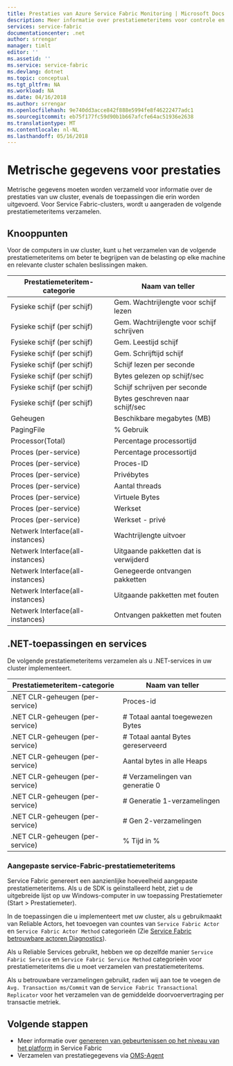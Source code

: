 ```yaml
---
title: Prestaties van Azure Service Fabric Monitoring | Microsoft Docs
description: Meer informatie over prestatiemeteritems voor controle en diagnostische gegevens van Azure Service Fabric-clusters.
services: service-fabric
documentationcenter: .net
author: srrengar
manager: timlt
editor: ''
ms.assetid: ''
ms.service: service-fabric
ms.devlang: dotnet
ms.topic: conceptual
ms.tgt_pltfrm: NA
ms.workload: NA
ms.date: 04/16/2018
ms.author: srrengar
ms.openlocfilehash: 9e740dd3acce842f888e5994fe8f46222477adc1
ms.sourcegitcommit: eb75f177fc59d90b1b667afcfe64ac51936e2638
ms.translationtype: MT
ms.contentlocale: nl-NL
ms.lasthandoff: 05/16/2018
---
```

# <a name="performance-metrics"></a>Metrische gegevens voor prestaties

Metrische gegevens moeten worden verzameld voor informatie over de prestaties van uw cluster, evenals de toepassingen die erin worden uitgevoerd. Voor Service Fabric-clusters, wordt u aangeraden de volgende prestatiemeteritems verzamelen.

## <a name="nodes"></a>Knooppunten

Voor de computers in uw cluster, kunt u het verzamelen van de volgende prestatiemeteritems om beter te begrijpen van de belasting op elke machine en relevante cluster schalen beslissingen maken.

| Prestatiemeteritem-categorie | Naam van teller |
| --- | --- |
| Fysieke schijf (per schijf) | Gem. Wachtrijlengte voor schijf lezen |
| Fysieke schijf (per schijf) | Gem. Wachtrijlengte voor schijf schrijven |
| Fysieke schijf (per schijf) | Gem. Leestijd schijf |
| Fysieke schijf (per schijf) | Gem. Schrijftijd schijf |
| Fysieke schijf (per schijf) | Schijf lezen per seconde |
| Fysieke schijf (per schijf) | Bytes gelezen op schijf/sec |
| Fysieke schijf (per schijf) | Schijf schrijven per seconde |
| Fysieke schijf (per schijf) | Bytes geschreven naar schijf/sec |
| Geheugen | Beschikbare megabytes (MB) |
| PagingFile | % Gebruik |
| Processor(Total) | Percentage processortijd |
| Proces (per-service) | Percentage processortijd |
| Proces (per-service) | Proces-ID |
| Proces (per-service) | Privébytes |
| Proces (per-service) | Aantal threads |
| Proces (per-service) | Virtuele Bytes |
| Proces (per-service) | Werkset |
| Proces (per-service) | Werkset - privé |
| Netwerk Interface(all-instances) | Wachtrijlengte uitvoer |
| Netwerk Interface(all-instances) | Uitgaande pakketten dat is verwijderd |
| Netwerk Interface(all-instances) | Genegeerde ontvangen pakketten |
| Netwerk Interface(all-instances) | Uitgaande pakketten met fouten |
| Netwerk Interface(all-instances) | Ontvangen pakketten met fouten |

## <a name="net-applications-and-services"></a>.NET-toepassingen en services

De volgende prestatiemeteritems verzamelen als u .NET-services in uw cluster implementeert. 

| Prestatiemeteritem-categorie | Naam van teller |
| --- | --- |
| .NET CLR-geheugen (per-service) | Proces-id |
| .NET CLR-geheugen (per-service) | # Totaal aantal toegewezen Bytes |
| .NET CLR-geheugen (per-service) | # Totaal aantal Bytes gereserveerd |
| .NET CLR-geheugen (per-service) | Aantal bytes in alle Heaps |
| .NET CLR-geheugen (per-service) | # Verzamelingen van generatie 0 |
| .NET CLR-geheugen (per-service) | # Generatie 1-verzamelingen |
| .NET CLR-geheugen (per-service) | # Gen 2-verzamelingen |
| .NET CLR-geheugen (per-service) | % Tijd in % |

### <a name="service-fabrics-custom-performance-counters"></a>Aangepaste service-Fabric-prestatiemeteritems

Service Fabric genereert een aanzienlijke hoeveelheid aangepaste prestatiemeteritems. Als u de SDK is geïnstalleerd hebt, ziet u de uitgebreide lijst op uw Windows-computer in uw toepassing Prestatiemeter (Start > Prestatiemeter). 

In de toepassingen die u implementeert met uw cluster, als u gebruikmaakt van Reliable Actors, het toevoegen van countes van `Service Fabric Actor` en `Service Fabric Actor Method` categorieën (Zie [Service Fabric betrouwbare actoren Diagnostics](service-fabric-reliable-actors-diagnostics.md)).

Als u Reliable Services gebruikt, hebben we op dezelfde manier `Service Fabric Service` en `Service Fabric Service Method` categorieën voor prestatiemeteritems die u moet verzamelen van prestatiemeteritems. 

Als u betrouwbare verzamelingen gebruikt, raden wij aan toe te voegen de `Avg. Transaction ms/Commit` van de `Service Fabric Transactional Replicator` voor het verzamelen van de gemiddelde doorvoervertraging per transactie metriek.


## <a name="next-steps"></a>Volgende stappen

* Meer informatie over [genereren van gebeurtenissen op het niveau van het platform](service-fabric-diagnostics-event-generation-infra.md) in Service Fabric
* Verzamelen van prestatiegegevens via [OMS-Agent](service-fabric-diagnostics-oms-agent.md)

